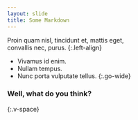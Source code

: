 ```yaml
---
layout: slide
title: Some Markdown
---
```


Proin quam nisl, tincidunt et, mattis eget, <br>convallis nec, purus.
{:.left-align}

* Vivamus id enim.
* Nullam tempus.
* Nunc porta vulputate tellus.
{:.go-wide}

### Well, what do you think?
{:.v-space}
